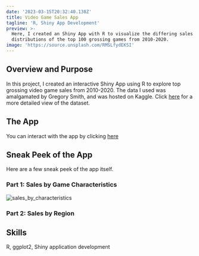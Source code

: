 ```yaml
---
date: '2023-03-15T20:32:40.138Z'
title: Video Game Sales App
tagline: 'R, Shiny App Development'
preview: >-
  Here, I created an Shiny App with R to visualize the differing sales
  distributions of the top 100 grossing games from 2010-2020.
image: 'https://source.unsplash.com/RMSLfydEKSI'
---
```

## Overview and Purpose

In this project, I created an interactive Shiny App using R to explore top grossing video game sales from 2010-2020. The data I used was amalgamated by Gregory Smith, and was hosted on Kaggle. Click [here](https://www.kaggle.com/datasets/gregorut/videogamesales) for a more detailed view of the dataset. 

## The App

You can interact with the app by clicking [here](https://lila-wells.shinyapps.io/Video_Game_Sales/?_ga=2.137736181.472847955.1677886303-1524006374.1677565427)

## Sneak Peek of the App 

Here are a few sneak peek of the app itself. 

### Part 1: Sales by Game Characteristics

![sales_by_characteristics](imgs/pt1.png)

### Part 2: Sales by Region


## Skills
R, ggplot2, Shiny application development
